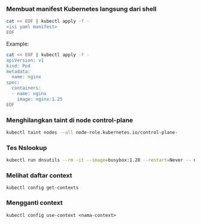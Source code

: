 ### Membuat manifest Kubernetes langsung dari shell
```bash
cat << EOF | kubectl apply -f -
<isi yaml manifest>
EOF
```
Example:
```bash
cat << EOF | kubectl apply -f -
apiVersion: v1
kind: Pod
metadata:
  name: nginx
spec:
  containers:
  - name: nginx
    image: nginx:1.25
EOF
```

### Menghilangkan taint di node control-plane
``` bash
kubectl taint nodes --all node-role.kubernetes.io/control-plane-
```
### Tes Nslookup 
``` bash
kubectl run dnsutils --rm -it --image=busybox:1.28 --restart=Never -- nslookup google.com
```
### Melihat daftar context
```
kubectl config get-contexts
```
### Mengganti context
```
kubectl config use-context <nama-context>
```
